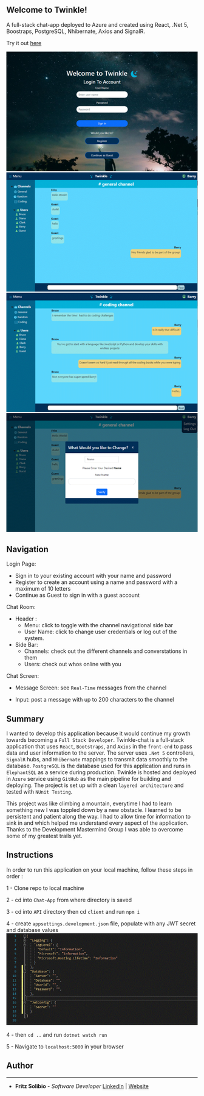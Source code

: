 ## Welcome to Twinkle!

A full-stack chat-app deployed to Azure and created using React, .Net 5, Boostraps, PostgreSQL, Nhibernate, Axios and SignalR.

Try it out [here](https://twinkle-chat.azurewebsites.net/)

![loginpage](./API/client/src/images/login_page.gif)
![mainchat](./API/client/src/images/chat_page.gif)
![codingChannel](./API/client/src/images/explore_channels.gif)
![infoChange](./API/client/src/images/cred_change_page.gif)

## Navigation

Login Page:

- Sign in to your existing account with your name and password
- Register to create an account using a name and password with a maximum of 10 letters
- Continue as Guest to sign in with a guest account

Chat Room:

- Header :
	- Menu: click to toggle with the channel navigational side bar
	- User Name: click to change user credentials or log out of the system.
- Side Bar: 
	- Channels: check out the different channels and converstations in them
	- Users: check out whos online with you

Chat Screen:

- Message Screen: see `Real-Time` messages from the channel

- Input: post a message with up to 200 characters to the channel


## Summary

I wanted to develop this application because it would continue my growth towards becoming a `Full Stack Developer`. Twinkle-chat is a full-stack application that uses `React`, `Bootstraps`, and `Axios` in the `front-end` to pass data and user information to the server.
The server uses `.Net 5` controllers, `SignalR` hubs, and `Nhibernate` mappings to transmit data smoothly to the database. `PostgreSQL` is the database used for this application and runs in `ElephantSQL` as a service during production. Twinkle is hosted and deployed in
`Azure` service using `GitHub` as the main pipeline for building and deploying. The project is set up with a clean `layered architecture` and tested with `NUnit Testing`.

This project was like climbing a mountain, everytime I had to learn something new I was toppled down by a new obstacle. I learned to be persistent and patient along the way. I had to allow time for information to sink in and which helped me understand every aspect of the application. Thanks to the Development Mastermind Group
I was able to overcome some of my greatest trails yet. 



## Instructions

In order to run this application on your local machine, follow these steps in order :

1 - Clone repo to local machine

2 - cd into `Chat-App` from where directory is saved

3 - cd into `API` directory then cd `client` and run `npm i`

4 - create `appsettings.development.json` file, populate with any JWT secret and database values
 ![devsettings](./API/client/src/images/dev_settings.gif)

4 - then `cd ..` and run `dotnet watch run`

5 - Navigate to `localhost:5000` in your browser




## Author

---

- **Fritz Solibio** - _Software Developer_ [LinkedIn](https://www.linkedin.com/in/fritz-solibio-4aa9b321b/) | [Website](https://www.fritzsolibio.ca/)
